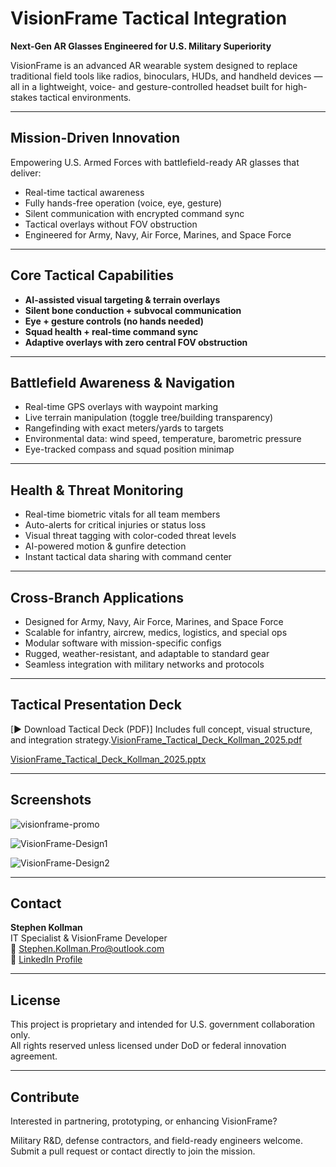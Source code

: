 # VisionFrame Tactical Integration

**Next-Gen AR Glasses Engineered for U.S. Military Superiority**

VisionFrame is an advanced AR wearable system designed to replace traditional field tools like radios, binoculars, HUDs, and handheld devices — all in a lightweight, voice- and gesture-controlled headset built for high-stakes tactical environments.

---

## Mission-Driven Innovation

Empowering U.S. Armed Forces with battlefield-ready AR glasses that deliver:

- Real-time tactical awareness
- Fully hands-free operation (voice, eye, gesture)
- Silent communication with encrypted command sync
- Tactical overlays without FOV obstruction
- Engineered for Army, Navy, Air Force, Marines, and Space Force

---

## Core Tactical Capabilities

- **AI-assisted visual targeting & terrain overlays**
- **Silent bone conduction + subvocal communication**
- **Eye + gesture controls (no hands needed)**
- **Squad health + real-time command sync**
- **Adaptive overlays with zero central FOV obstruction**

---

## Battlefield Awareness & Navigation

- Real-time GPS overlays with waypoint marking
- Live terrain manipulation (toggle tree/building transparency)
- Rangefinding with exact meters/yards to targets
- Environmental data: wind speed, temperature, barometric pressure
- Eye-tracked compass and squad position minimap

---

## Health & Threat Monitoring

- Real-time biometric vitals for all team members
- Auto-alerts for critical injuries or status loss
- Visual threat tagging with color-coded threat levels
- AI-powered motion & gunfire detection
- Instant tactical data sharing with command center

---

## Cross-Branch Applications

- Designed for Army, Navy, Air Force, Marines, and Space Force
- Scalable for infantry, aircrew, medics, logistics, and special ops
- Modular software with mission-specific configs
- Rugged, weather-resistant, and adaptable to standard gear
- Seamless integration with military networks and protocols

---

## Tactical Presentation Deck

[▶ Download Tactical Deck (PDF)]
Includes full concept, visual structure, and integration strategy.[VisionFrame_Tactical_Deck_Kollman_2025.pdf](https://github.com/user-attachments/files/19817543/VisionFrame_Tactical_Deck_Kollman_2025.pdf)

[VisionFrame_Tactical_Deck_Kollman_2025.pptx](https://github.com/user-attachments/files/19817547/VisionFrame_Tactical_Deck_Kollman_2025.pptx)

---

## Screenshots

![visionframe-promo](https://github.com/user-attachments/assets/245e20ec-8c9c-4869-b1d8-01d1b54f1f81)

![VisionFrame-Design1](https://github.com/user-attachments/assets/f008d237-fd44-46fb-8369-8c2743e22367)

![VisionFrame-Design2](https://github.com/user-attachments/assets/8c57ff1d-a761-4417-ac94-ceb442e3c8d6)

---
## Contact

**Stephen Kollman**  
IT Specialist & VisionFrame Developer  
📧 [Stephen.Kollman.Pro@outlook.com](mailto:Stephen.Kollman.Pro@outlook.com)  
🔗 [LinkedIn Profile](https://www.linkedin.com/in/stephen-kollman-589938256/)

---

## License

This project is proprietary and intended for U.S. government collaboration only.  
All rights reserved unless licensed under DoD or federal innovation agreement.

---

## Contribute

Interested in partnering, prototyping, or enhancing VisionFrame?

Military R&D, defense contractors, and field-ready engineers welcome.  
Submit a pull request or contact directly to join the mission.

